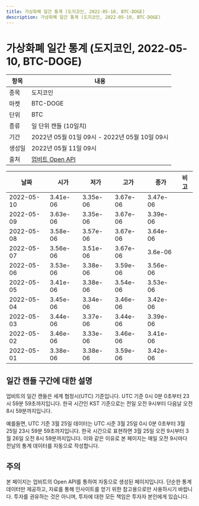 ```yaml
---
title: 가상화폐 일간 통계 (도지코인, 2022-05-10, BTC-DOGE)
description: 가상화폐 일간 통계 (도지코인, 2022-05-10, BTC-DOGE)
---
```



가상화폐 일간 통계 (도지코인, 2022-05-10, BTC-DOGE)
===

|항목|내용|
|--|--|
|종목|도지코인|
|마켓|BTC-DOGE|
|단위|BTC|
|종류|일 단위 캔들 (10일치)|
|기간|2022년 05월 01일 09시 - 2022년 05월 10일 09시|
|생성일|2022년 05월 11일 09시|
|출처|[업비트 Open API](https://docs.upbit.com)|


|날짜|시가|저가|고가|종가|비고|
|--|--|--|--|--|--|
|2022-05-10|3.41e-06|3.35e-06|3.67e-06|3.47e-06|    |
|2022-05-09|3.63e-06|3.35e-06|3.67e-06|3.39e-06|    |
|2022-05-08|3.58e-06|3.57e-06|3.67e-06|3.64e-06|    |
|2022-05-07|3.56e-06|3.51e-06|3.67e-06|3.6e-06|    |
|2022-05-06|3.53e-06|3.38e-06|3.59e-06|3.56e-06|    |
|2022-05-05|3.41e-06|3.38e-06|3.54e-06|3.53e-06|    |
|2022-05-04|3.45e-06|3.34e-06|3.46e-06|3.42e-06|    |
|2022-05-03|3.44e-06|3.37e-06|3.44e-06|3.39e-06|    |
|2022-05-02|3.46e-06|3.33e-06|3.46e-06|3.41e-06|    |
|2022-05-01|3.38e-06|3.38e-06|3.59e-06|3.42e-06|    |


일간 캔들 구간에 대한 설명
---


업비트의 일간 캔들은 세계 협정시(UTC) 기준입니다. 
UTC 기준 0시 0분 0초부터 23시 59분 59초까지입니다. 
한국 시간인 KST 기준으로는 전일 오전 9시부터 다음날 오전 8시 59분까지입니다. 


예를들면, UTC 기준 3월 25일 데이터는 UTC 시준 3월 25일 0시 0분 0초부터 3월 25일 23시 59분 59초까지입니다. 
한국 시간으로 표현하면 3월 25일 오전 9시부터 3월 26일 오전 8시 59분까지입니다. 
이와 같은 이유로 본 페이지는 매일 오전 9시마다 전날의 통계 데이터를 자동으로 작성합니다. 


주의
---


본 페이지는 업비트의 Open API를 통하여 자동으로 생성된 페이지입니다. 
단순한 통계 데이터만 제공하고, 자료를 통해 인사이트를 얻기 위한 참고용으로만 사용하시기 바랍니다. 
투자를 권유하는 것은 아니며, 투자에 대한 모든 책임은 투자자 본인에게 있습니다. 
